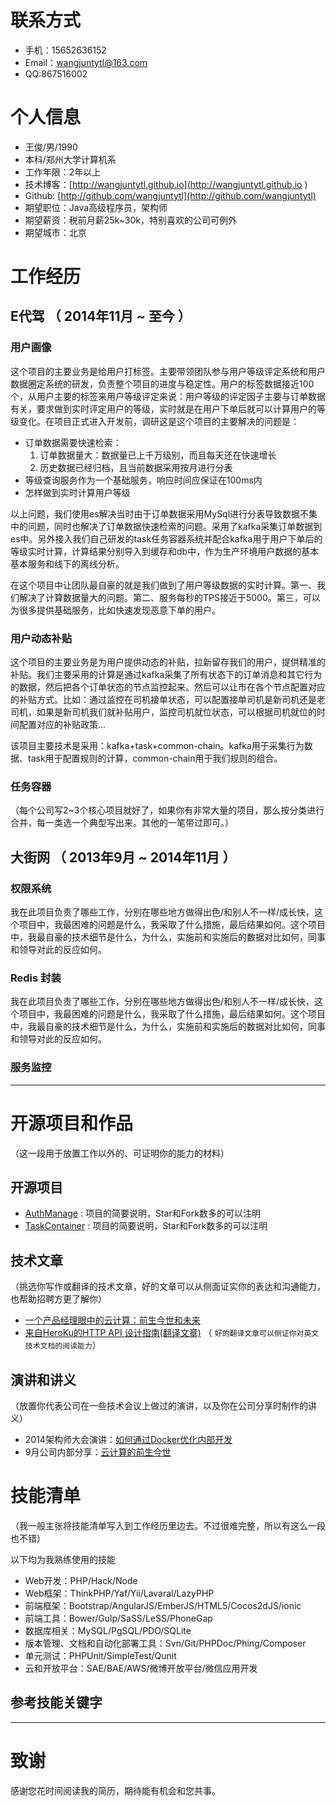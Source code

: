 # 联系方式

- 手机：15652636152
- Email：wangjuntytl@163.com
- QQ:867516002


# 个人信息

 - 王俊/男/1990
 - 本科/郑州大学计算机系 
 - 工作年限：2年以上
 - 技术博客：[http://wangjuntytl.github.io](http://wangjuntytl.github.io ) 
 - Github: [http://github.com/wangjuntytl](http://github.com/wangjuntytl)
 - 期望职位：Java高级程序员，架构师
 - 期望薪资：税前月薪25k~30k，特别喜欢的公司可例外
 - 期望城市：北京


# 工作经历

## E代驾 （ 2014年11月 ~ 至今 ）


### 用户画像 

这个项目的主要业务是给用户打标签。主要带领团队参与用户等级评定系统和用户数据圈定系统的研发，负责整个项目的进度与稳定性。用户的标签数据接近100个，从用户主要的标签来用户等级评定来说：用户等级的评定因子主要与订单数据有关，要求做到实时评定用户的等级，实时就是在用户下单后就可以计算用户的等级变化。在项目正式进入开发前，调研这是这个项目的主要解决的问题是：

* 订单数据需要快速检索：
   1. 订单数据量大：数据量已上千万级别，而且每天还在快速增长
   2. 历史数据已经归档，且当前数据采用按月进行分表
* 等级查询服务作为一个基础服务，响应时间应保证在100ms内
* 怎样做到实时计算用户等级

以上问题，我们使用es解决当时由于订单数据采用MySql进行分表导致数据不集中的问题，同时也解决了订单数据快速检索的问题。采用了kafka采集订单数据到es中。另外接入我们自己研发的task任务容器系统并配合kafka用于用户下单后的等级实时计算，计算结果分别导入到缓存和db中，作为生产环境用户数据的基本基本服务和线下的离线分析。

在这个项目中让团队最自豪的就是我们做到了用户等级数据的实时计算。第一、我们解决了计算数据量大的问题。第二、服务每秒的TPS接近于5000。第三，可以为很多提供基础服务，比如快速发现恶意下单的用户。


### 用户动态补贴 

这个项目的主要业务是为用户提供动态的补贴，拉新留存我们的用户，提供精准的补贴。我们主要采用的计算是通过kafka采集了所有状态下的订单消息和其它行为的数据，然后把各个订单状态的节点监控起来。然后可以让市在各个节点配置对应的补贴方式。比如：通过监控在司机接单状态，可以配置接单司机是新司机还是老司机，如果是新司机我们就补贴用户，监控司机就位状态，可以根据司机就位的时间配置对应的补贴政策...

该项目主要技术是采用：kafka+task+common-chain。kafka用于采集行为数据、task用于配置规则的计算，common-chain用于我们规则的组合。


### 任务容器

（每个公司写2~3个核心项目就好了，如果你有非常大量的项目，那么按分类进行合并，每一类选一个典型写出来。其他的一笔带过即可。）

 
## 大街网 （ 2013年9月 ~ 2014年11月 ）

### 权限系统 
我在此项目负责了哪些工作，分别在哪些地方做得出色/和别人不一样/成长快，这个项目中，我最困难的问题是什么，我采取了什么措施，最后结果如何。这个项目中，我最自豪的技术细节是什么，为什么，实施前和实施后的数据对比如何，同事和领导对此的反应如何。


### Redis 封装
我在此项目负责了哪些工作，分别在哪些地方做得出色/和别人不一样/成长快，这个项目中，我最困难的问题是什么，我采取了什么措施，最后结果如何。这个项目中，我最自豪的技术细节是什么，为什么，实施前和实施后的数据对比如何，同事和领导对此的反应如何。

### 服务监控


---

# 开源项目和作品
（这一段用于放置工作以外的、可证明你的能力的材料）

## 开源项目

 - [AuthManage](http://github.com/yourname/projectname) : 项目的简要说明，Star和Fork数多的可以注明
 - [TaskContainer](http://github.com/yourname/projectname) : 项目的简要说明，Star和Fork数多的可以注明

## 技术文章
（挑选你写作或翻译的技术文章，好的文章可以从侧面证实你的表达和沟通能力，也帮助招聘方更了解你）

- [一个产品经理眼中的云计算：前生今世和未来](http://get.jobdeer.com/706.get)
- [来自HeroKu的HTTP API 设计指南(翻译文章)](http://get.jobdeer.com/343.get) （ ```好的翻译文章可以侧证你对英文技术文档的阅读能力```）

## 演讲和讲义
（放置你代表公司在一些技术会议上做过的演讲，以及你在公司分享时制作的讲义）

  - 2014架构师大会演讲：[如何通过Docker优化内部开发](http://jobdeer.com)
 - 9月公司内部分享：[云计算的前生今世](http://jobdeer.com)

# 技能清单
（我一般主张将技能清单写入到工作经历里边去。不过很难完整，所以有这么一段也不错）

以下均为我熟练使用的技能

- Web开发：PHP/Hack/Node
- Web框架：ThinkPHP/Yaf/Yii/Lavaral/LazyPHP
- 前端框架：Bootstrap/AngularJS/EmberJS/HTML5/Cocos2dJS/ionic
- 前端工具：Bower/Gulp/SaSS/LeSS/PhoneGap
- 数据库相关：MySQL/PgSQL/PDO/SQLite
- 版本管理、文档和自动化部署工具：Svn/Git/PHPDoc/Phing/Composer
- 单元测试：PHPUnit/SimpleTest/Qunit
- 云和开放平台：SAE/BAE/AWS/微博开放平台/微信应用开发

## 参考技能关键字


---

# 致谢
感谢您花时间阅读我的简历，期待能有机会和您共事。









